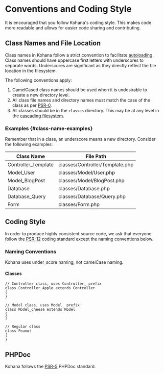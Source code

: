 # Conventions and Coding Style

It is encouraged that you follow Kohana's coding style. This makes code more readable and allows for easier code sharing and contributing.

## Class Names and File Location

Class names in Kohana follow a strict convention to facilitate [autoloading](autoloading). Class names should have uppercase first letters with underscores to separate words. Underscores are significant as they directly reflect the file location in the filesystem.

The following conventions apply:

1. CamelCased class names should be used when it is undesirable to create a new directory level.
2. All class file names and directory names must match the case of the class as per [PSR-0](https://github.com/php-fig/fig-standards/blob/master/accepted/PSR-0.md).
3. All classes should be in the `classes` directory. This may be at any level in the [cascading filesystem](files).

### Examples  {#class-name-examples}

Remember that in a class, an underscore means a new directory. Consider the following examples:

| Class Name          | File Path                       |
|---------------------|---------------------------------|
| Controller_Template | classes/Controller/Template.php |
| Model_User          | classes/Model/User.php          |
| Model_BlogPost      | classes/Model/BlogPost.php      |
| Database            | classes/Database.php            |
| Database_Query      | classes/Database/Query.php      |
| Form                | classes/Form.php                |

## Coding Style

In order to produce highly consistent source code, we ask that everyone follow the [PSR-12](https://www.php-fig.org/psr/psr-12) coding standard except the naming conventions below.

### Naming Conventions

Kohana uses under_score naming, not camelCase naming.

#### Classes

    // Controller class, uses Controller_ prefix
    class Controller_Apple extends Controller
    {
    }

    // Model class, uses Model_ prefix
    class Model_Cheese extends Model
    {
    }

    // Regular class
    class Peanut
    {
    }

## PHPDoc

Kohana follows the [PSR-5](https://github.com/php-fig/fig-standards/blob/master/proposed/phpdoc.md) PHPDoc standard.
